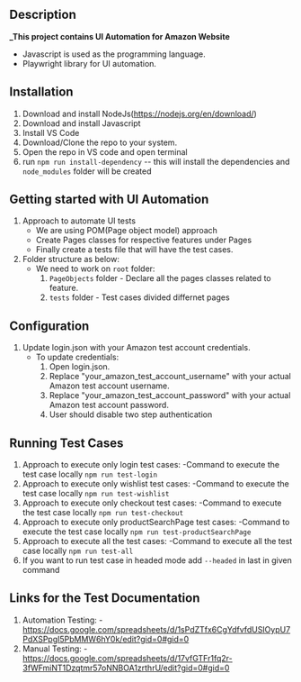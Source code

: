 ## Description

**_This project contains UI Automation for Amazon Website**

   - Javascript is used as the programming language.
   - Playwright library for UI automation.


## Installation

1. Download and install NodeJs(https://nodejs.org/en/download/)
2. Download and install Javascript
4. Install VS Code
5. Download/Clone the repo to your system.
6. Open the repo in VS code and open terminal
7. run `npm run install-dependency` -- this will install the dependencies and `node_modules` folder will be created


## Getting started with UI Automation

1. Approach to automate UI tests
    - We are using POM(Page object model) approach
    - Create Pages classes for respective features under Pages
    - Finally create a tests file that will have the test cases.
2. Folder structure as below:
    - We need to work on `root` folder:
        1. `PageObjects` folder - Declare all the pages classes related to feature.
        2. `tests` folder - Test cases divided differnet pages        


## Configuration
1. Update login.json with your Amazon test account credentials.
    - To update credentials:
        1.  Open login.json.
        2.  Replace "your_amazon_test_account_username" with your actual Amazon test account username.
        3.  Replace "your_amazon_test_account_password" with your actual Amazon test account password.
        4.  User should disable two step authentication

## Running Test Cases

1. Approach to execute only login test cases:
    -Command to execute the test case locally `npm run test-login`
2. Approach to execute only wishlist test cases:
    -Command to execute the test case locally `npm run test-wishlist`
3. Approach to execute only checkout test cases:
    -Command to execute the test case locally `npm run test-checkout`
4. Approach to execute only productSearchPage test cases:
    -Command to execute the test case locally `npm run test-productSearchPage`
5. Approach to execute all the test cases:
    -Command to execute all the test case locally `npm run test-all`
6. If you want to run test case in headed mode add `--headed` in last in given command


## Links for the Test Documentation

1. Automation Testing:
    -https://docs.google.com/spreadsheets/d/1sPdZTfx6CgYdfvfdUSIOypU7PdXSPpgI5PbMMW6hY0k/edit?gid=0#gid=0
2. Manual Testing:
    -https://docs.google.com/spreadsheets/d/17vfGTFr1fq2r-3fWFmiNT1Dzqtmr57oNNBOA1zrthrU/edit?gid=0#gid=0

